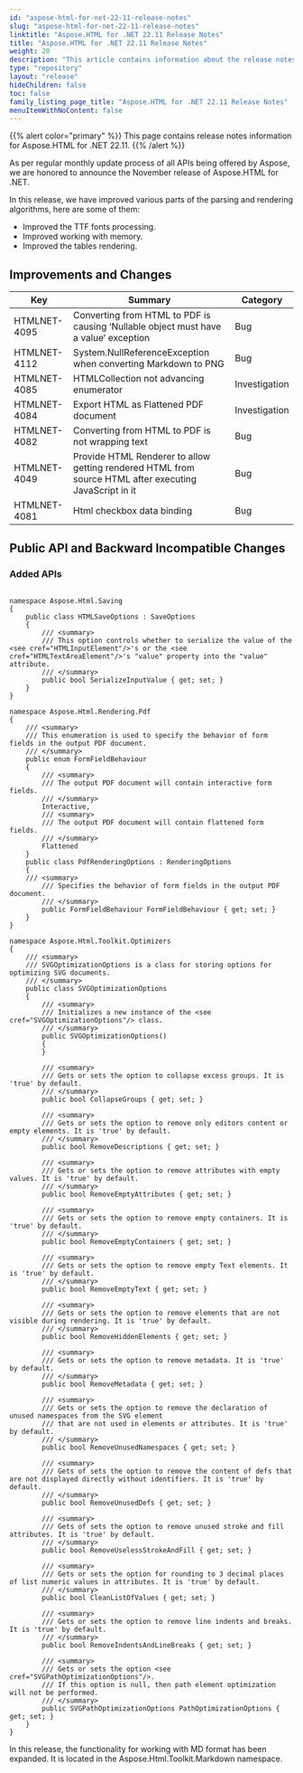 ```yaml
---
id: "aspose-html-for-net-22-11-release-notes"
slug: "aspose-html-for-net-22-11-release-notes"
linktitle: "Aspose.HTML for .NET 22.11 Release Notes"
title: "Aspose.HTML for .NET 22.11 Release Notes"
weight: 20
description: "This article contains information about the release notes for Aspose.HTML for .NET 22.11."
type: "repository"
layout: "release"
hideChildren: false
toc: false
family_listing_page_title: "Aspose.HTML for .NET 22.11 Release Notes"
menuItemWithNoContent: false
---
```


{{% alert color="primary" %}}
This page contains release notes information for Aspose.HTML for .NET 22.11.
{{% /alert %}}

As per regular monthly update process of all APIs being offered by Aspose, we are honored to announce the November release of Aspose.HTML for .NET.

In this release, we have improved various parts of the parsing and rendering algorithms, here are some of them:

* Improved the TTF fonts processing.
* Improved working with memory.
* Improved the tables rendering.

## Improvements and Changes

| **Key**      | **Summary**                                                                                            | **Category**  |
| ------------ | ------------------------------------------------------------------------------------------------------ | ------------- |
| HTMLNET-4095 | Converting from HTML to PDF is causing ‘Nullable object must have a value’ exception                   | Bug           |
| HTMLNET-4112 | System.NullReferenceException when converting Markdown to PNG                                          | Bug           |
| HTMLNET-4085 | HTMLCollection not advancing enumerator                                                                | Investigation |
| HTMLNET-4084 | Export HTML as Flattened PDF document                                                                  | Investigation |
| HTMLNET-4082 | Converting from HTML to PDF is not wrapping text                                                       | Bug           |
| HTMLNET-4049 | Provide HTML Renderer to allow getting rendered HTML from source HTML after executing JavaScript in it | Bug           |
| HTMLNET-4081 | Html checkbox data binding                                                                             | Bug           |

## Public API and Backward Incompatible Changes

### Added APIs

```

namespace Aspose.Html.Saving
{
    public class HTMLSaveOptions : SaveOptions
	{
	    /// <summary>
        /// This option controls whether to serialize the value of the <see cref="HTMLInputElement"/>'s or the <see cref="HTMLTextAreaElement"/>'s "value" property into the "value" attribute.
        /// </summary>
        public bool SerializeInputValue { get; set; }
	}
}

namespace Aspose.Html.Rendering.Pdf
{
    /// <summary>
    /// This enumeration is used to specify the behavior of form fields in the output PDF document.
    /// </summary>
    public enum FormFieldBehaviour
    {
        /// <summary>
        /// The output PDF document will contain interactive form fields.
        /// </summary>
        Interactive,
        /// <summary>
        /// The output PDF document will contain flattened form fields.
        /// </summary>
        Flattened
    }
    public class PdfRenderingOptions : RenderingOptions
    {
	/// <summary>
        /// Specifies the behavior of form fields in the output PDF document.
        /// </summary>
        public FormFieldBehaviour FormFieldBehaviour { get; set; }
    }  
}

namespace Aspose.Html.Toolkit.Optimizers
{
    /// <summary>
    /// SVGOptimizationOptions is a class for storing options for optimizing SVG documents.
    /// </summary>
    public class SVGOptimizationOptions
    {
        /// <summary>
        /// Initializes a new instance of the <see cref="SVGOptimizationOptions"/> class.
        /// </summary>
        public SVGOptimizationOptions()
        {
        }

        /// <summary>
        /// Gets or sets the option to collapse excess groups. It is 'true' by default.
        /// </summary>
        public bool CollapseGroups { get; set; }

        /// <summary>
        /// Gets or sets the option to remove only editors content or empty elements. It is 'true' by default.
        /// </summary>
        public bool RemoveDescriptions { get; set; }

        /// <summary>
        /// Gets or sets the option to remove attributes with empty values. It is 'true' by default.
        /// </summary>
        public bool RemoveEmptyAttributes { get; set; }

        /// <summary>
        /// Gets or sets the option to remove empty containers. It is 'true' by default.
        /// </summary>
        public bool RemoveEmptyContainers { get; set; }

        /// <summary>
        /// Gets or sets the option to remove empty Text elements. It is 'true' by default.
        /// </summary>
        public bool RemoveEmptyText { get; set; }

        /// <summary>
        /// Gets or sets the option to remove elements that are not visible during rendering. It is 'true' by default.
        /// </summary>
        public bool RemoveHiddenElements { get; set; }

        /// <summary>
        /// Gets or sets the option to remove metadata. It is 'true' by default.
        /// </summary>
        public bool RemoveMetadata { get; set; }

        /// <summary>
        /// Gets or sets the option to remove the declaration of unused namespaces from the SVG element
        /// that are not used in elements or attributes. It is 'true' by default.
        /// </summary>
        public bool RemoveUnusedNamespaces { get; set; }

        /// <summary>
        /// Gets of sets the option to remove the content of defs that are not displayed directly without identifiers. It is 'true' by default.
        /// </summary>
        public bool RemoveUnusedDefs { get; set; }

        /// <summary>
        /// Gets of sets the option to remove unused stroke and fill attributes. It is 'true' by default.
        /// </summary>
        public bool RemoveUselessStrokeAndFill { get; set; }

        /// <summary>
        /// Gets or sets the option for rounding to 3 decimal places of list numeric values in attributes. It is 'true' by default.
        /// </summary>
        public bool CleanListOfValues { get; set; }

        /// <summary>
        /// Gets or sets the option to remove line indents and breaks. It is 'true' by default.
        /// </summary>
        public bool RemoveIndentsAndLineBreaks { get; set; }

        /// <summary>
        /// Gets or sets the option <see cref="SVGPathOptimizationOptions"/>.
        /// If this option is null, then path element optimization will not be performed.
        /// </summary>
        public SVGPathOptimizationOptions PathOptimizationOptions { get; set; }
    }
}
```

In this release, the functionality for working with MD format has been expanded. It is located in the Aspose.Html.Toolkit.Markdown namespace.
